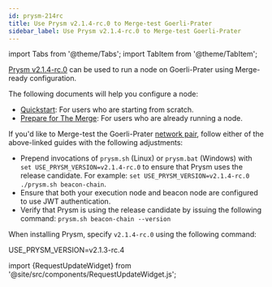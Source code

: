 ```yaml
---
id: prysm-214rc
title: Use Prysm v2.1.4-rc.0 to Merge-test Goerli-Prater
sidebar_label: Use Prysm v2.1.4-rc.0 to Merge-test Goerli-Prater
---
```


import Tabs from '@theme/Tabs';
import TabItem from '@theme/TabItem';

[Prysm v2.1.4-rc.0](https://github.com/prysmaticlabs/prysm/releases/tag/v2.1.4-rc.0) can be used to run a node on Goerli-Prater using Merge-ready configuration. 

The following documents will help you configure a node:

 - [Quickstart](../install/install-with-script.md): For users who are starting from scratch.
 - [Prepare for The Merge](../prepare-for-merge.md): For users who are already running a node.

If you'd like to Merge-test the Goerli-Prater [network pair](../concepts/nodes-networks.md), follow either of the above-linked guides with the following adjustments:

 - Prepend invocations of `prysm.sh` (Linux) or `prysm.bat` (Windows) with `set USE_PRYSM_VERSION=v2.1.4-rc.0` to ensure that Prysm uses the release candidate. For example: `set USE_PRYSM_VERSION=v2.1.4-rc.0 ./prysm.sh beacon-chain`.
 - Ensure that both your execution node and beacon node are configured to use JWT authentication.
 - Verify that Prysm is using the release candidate by issuing the following command: `prysm.sh beacon-chain --version`


When installing Prysm, specify `v2.1.4-rc.0` using the following command:



USE_PRYSM_VERSION=v2.1.3-rc.4




import {RequestUpdateWidget} from '@site/src/components/RequestUpdateWidget.js';

<RequestUpdateWidget />